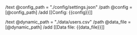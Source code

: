 /text @config_path = "./config/settings.json"
/path @config = [@config_path]
/add [[Config: {{config}}]]

/text @dynamic_path = "./data/users.csv"
/path @data_file = [@dynamic_path]
/add [[Data file: {{data_file}}]]